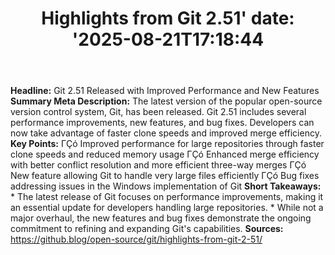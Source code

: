 ﻿---
title: "Highlights from Git 2.51'
date: '2025-08-21T17:18:44"
category: "Markets"
summary: ""
slug: "highlights from git 251"
source_urls:
  - "https://github.blog/open-source/git/highlights-from-git-2-51/"
seo:
  title: "Highlights from Git 2.51 | Hash n Hedge'
  description: '"
  keywords: ["news", "markets", "brief"]
---
**Headline:** Git 2.51 Released with Improved Performance and New Features  **Summary Meta Description:** The latest version of the popular open-source version control system, Git, has been released. Git 2.51 includes several performance improvements, new features, and bug fixes. Developers can now take advantage of faster clone speeds and improved merge efficiency.  **Key Points:**  ΓÇó Improved performance for large repositories through faster clone speeds and reduced memory usage ΓÇó Enhanced merge efficiency with better conflict resolution and more efficient three-way merges ΓÇó New feature allowing Git to handle very large files efficiently ΓÇó Bug fixes addressing issues in the Windows implementation of Git  **Short Takeaways:**  * The latest release of Git focuses on performance improvements, making it an essential update for developers handling large repositories. * While not a major overhaul, the new features and bug fixes demonstrate the ongoing commitment to refining and expanding Git's capabilities.  **Sources:** https://github.blog/open-source/git/highlights-from-git-2-51/ 
